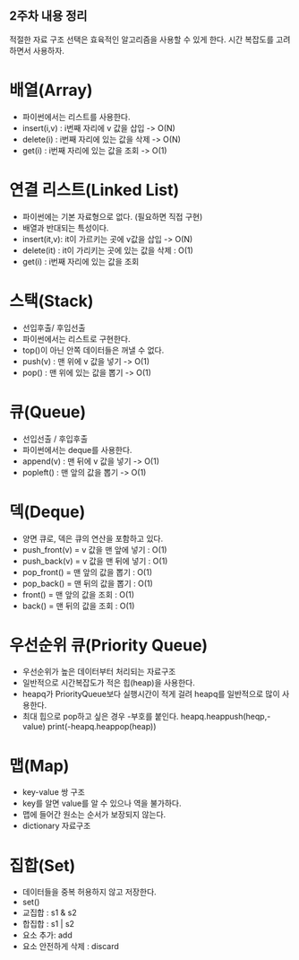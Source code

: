 ## 2주차 내용 정리

적절한 자료 구조 선택은 효육적인 알고리즘을 사용할 수 있게 한다.
시간 복잡도를 고려하면서 사용하자.

# 배열(Array)
- 파이썬에서는 리스트를 사용한다.
- insert(i,v) : i번째 자리에 v 값을 삽입 -> O(N)
- delete(i) : i번째 자리에 있는 값을 삭제 -> O(N)
- get(i) : i번째 자리에 있는 값을 조회 -> O(1)

# 연결 리스트(Linked List)
- 파이썬에는 기본 자료형으로 없다. (필요하면 직접 구현)
- 배열과 반대되는 특성이다.
- insert(it,v): it이 가르키는 곳에 v값을 삽입 -> O(N)
- delete(it) : it이 가리키는 곳에 있는 값을 삭제 : O(1)
- get(i) : i번째 자리에 있는 값을 조회

# 스택(Stack)
- 선입후출/ 후입선출
- 파이썬에서는 리스트로 구현한다.
- top()이 아닌 안쪽 데이터들은 꺼낼 수 없다.
- push(v) : 맨 위에 v 값을 넣기 -> O(1)
- pop() : 맨 위에 있는 값을 뽑기 -> O(1)

# 큐(Queue)
- 선입선출 / 후입후출
- 파이썬에서는 deque를 사용한다.
- append(v) : 맨 뒤에 v 값을 넣기 -> O(1)
- popleft() : 맨 앞의 값을 뽑기 -> O(1)

# 덱(Deque)
- 양면 큐로, 덱은 큐의 연산을 포함하고 있다.
- push_front(v) = v 값을 맨 앞에 넣기 : O(1)
- push_back(v) = v 값을 맨 뒤에 넣기 : O(1)
- pop_front() = 맨 앞의 값을 뽑기 : O(1)
- pop_back() = 맨 뒤의 값을 뽑기 : O(1)
- front() = 맨  앞의 값을 조회 : O(1)
- back() = 맨 뒤의 값을 조회 : O(1)

# 우선순위 큐(Priority Queue)
- 우선순위가 높은 데이터부터 처리되는 자료구조
- 일반적으로 시간복잡도가 적은 힙(heap)을 사용한다.
- heapq가 PriorityQueue보다 실행시간이 적게 걸려 heapq를 일반적으로 많이 사용한다.
- 최대 힙으로 pop하고 싶은 경우 -부호를 붙인다.
    heapq.heappush(heqp,-value)
    print(-heapq.heappop(heap))

# 맵(Map)
- key-value 쌍 구조
- key를 알면 value를 알 수 있으나 역을 불가하다.
- 맵에 들어간 원소는 순서가 보장되지 않는다.
- dictionary 자료구조

# 집합(Set)
- 데이터들을 중복 허용하지 않고 저장한다.
- set()
- 교집합 : s1 & s2
- 합집합 : s1 | s2
- 요소 추가: add
- 요소 안전하게 삭제 : discard